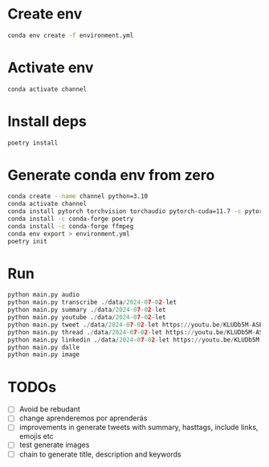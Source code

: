 # Create env

```sh
conda env create -f environment.yml
```

# Activate env

```sh
conda activate channel
```

# Install deps

```sh
poetry install
```

# Generate conda env from zero
```sh
conda create --name channel python=3.10
conda activate channel
conda install pytorch torchvision torchaudio pytorch-cuda=11.7 -c pytorch -c nvidia
conda install -c conda-forge poetry
conda install -c conda-forge ffmpeg
conda env export > environment.yml
poetry init

```

# Run
```py
python main.py audio
python main.py transcribe ./data/2024-07-02-let
python main.py summary ./data/2024-07-02-let
python main.py youtube ./data/2024-07-02-let
python main.py tweet ./data/2024-07-02-let https://youtu.be/KLUDb5M-ASE "Angular Devs"
python main.py thread ./data/2024-07-02-let https://youtu.be/KLUDb5M-ASE "Angular Devs"
python main.py linkedin ./data/2024-07-02-let https://youtu.be/KLUDb5M-ASE "Angular Devs" "text" "video"
python main.py dalle
python main.py image
``` 

# TODOs

- [ ] Avoid be rebudant
- [ ] change aprenderemos por aprenderás
- [ ] improvements in generate tweets with summary, hasttags, include links, emojis etc
- [ ] test generate images
- [ ] chain to generate title, description and keywords